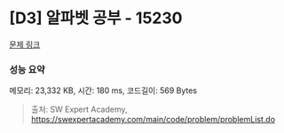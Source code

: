 # [D3] 알파벳 공부 - 15230 

[문제 링크](https://swexpertacademy.com/main/code/problem/problemDetail.do?contestProbId=AYLnMQT6vPADFATf) 

### 성능 요약

메모리: 23,332 KB, 시간: 180 ms, 코드길이: 569 Bytes



> 출처: SW Expert Academy, https://swexpertacademy.com/main/code/problem/problemList.do